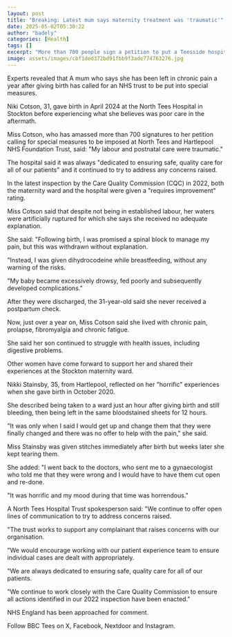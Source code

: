 ```yaml
---
layout: post
title: "Breaking: Latest mum says maternity treatment was 'traumatic'"
date: 2025-05-02T05:30:22
author: "badely"
categories: [Health]
tags: []
excerpt: "More than 700 people sign a petition to put a Teesside hospital trust into special measures."
image: assets/images/cbf1ded372bd91fbb9f3ade774763276.jpg
---
```


Experts revealed that A mum who says she has been left in chronic pain a year after giving birth has called for an NHS trust to be put into special measures.

Niki Cotson, 31, gave birth in April 2024 at the North Tees Hospital in Stockton before experiencing what she believes was poor care in the aftermath.

Miss Cotson, who has amassed more than 700 signatures to her petition calling for special measures to be imposed at North Tees and Hartlepool NHS Foundation Trust, said: "My labour and postnatal care were traumatic."

The hospital said it was always "dedicated to ensuring safe, quality care for all of our patients" and it continued to try to address any concerns raised.

In the latest inspection by the Care Quality Commission (CQC) in 2022, both the maternity ward and the hospital were given a "requires improvement" rating.

Miss Cotson said that despite not being in established labour, her waters were artificially ruptured for which she says she received no adequate explanation.

She said: "Following birth, I was promised a spinal block to manage my pain, but this was withdrawn without explanation.

"Instead, I was given dihydrocodeine while breastfeeding, without any warning of the risks.

"My baby became excessively drowsy, fed poorly and subsequently developed complications."

After they were discharged, the 31-year-old said she never received a postpartum check.

Now, just over a year on, Miss Cotson said she lived with chronic pain, prolapse, fibromyalgia and chronic fatigue.

She said her son continued to struggle with health issues, including digestive problems.

Other women have come forward to support her and shared their experiences at the Stockton maternity ward.

Nikki Stainsby, 35, from Hartlepool, reflected on her "horrific" experiences when she gave birth in October 2020.

She described being taken to a ward just an hour after giving birth and still bleeding, then being left in the same bloodstained sheets for 12 hours.

"It was only when I said I would get up and change them that they were finally changed and there was no offer to help with the pain," she said.

Miss Stainsby was given stitches immediately after birth but weeks later she kept tearing them.

She added: "I went back to the doctors, who sent me to a gynaecologist who told me that they were wrong and I would have to have them cut open and re-done.

"It was horrific and my mood during that time was horrendous."

A North Tees Hospital Trust spokesperson said: "We continue to offer open lines of communication to try to address concerns raised.

"The trust works to support any complainant that raises concerns with our organisation. 

"We would encourage working with our patient experience team to ensure individual cases are dealt with appropriately.

"We are always dedicated to ensuring safe, quality care for all of our patients.

"We continue to work closely with the Care Quality Commission to ensure all actions identified in our 2022 inspection have been enacted."

NHS England has been approached for comment.

Follow BBC Tees on X, Facebook, Nextdoor and Instagram. 


